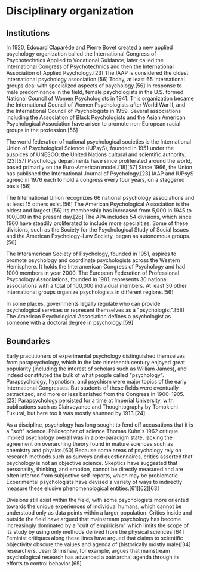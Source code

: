 # Disciplinary organization

## Institutions

In 1920, Édouard Claparède and Pierre Bovet created a new applied psychology organization called the International Congress of Psychotechnics Applied to Vocational Guidance, later called the International Congress of Psychotechnics and then the International Association of Applied Psychology.\[23\] The IAAP is considered the oldest international psychology association.\[56\] Today, at least 65 international groups deal with specialized aspects of psychology.\[56\] In response to male predominance in the field, female psychologists in the U.S. formed National Council of Women Psychologists in 1941. This organization became the International Council of Women Psychologists after World War II, and the International Council of Psychologists in 1959. Several associations including the Association of Black Psychologists and the Asian American Psychological Association have arisen to promote non-European racial groups in the profession.\[56\]

The world federation of national psychological societies is the International Union of Psychological Science \(IUPsyS\), founded in 1951 under the auspices of UNESCO, the United Nations cultural and scientific authority.\[23\]\[57\] Psychology departments have since proliferated around the world, based primarily on the Euro-American model.\[18\]\[57\] Since 1966, the Union has published the International Journal of Psychology.\[23\] IAAP and IUPsyS agreed in 1976 each to hold a congress every four years, on a staggered basis.\[56\]

The International Union recognizes 66 national psychology associations and at least 15 others exist.\[56\] The American Psychological Association is the oldest and largest.\[56\] Its membership has increased from 5,000 in 1945 to 100,000 in the present day.\[26\] The APA includes 54 divisions, which since 1960 have steadily proliferated to include more specialties. Some of these divisions, such as the Society for the Psychological Study of Social Issues and the American Psychology–Law Society, began as autonomous groups.\[56\]

The Interamerican Society of Psychology, founded in 1951, aspires to promote psychology and coordinate psychologists across the Western Hemisphere. It holds the Interamerican Congress of Psychology and had 1000 members in year 2000. The European Federation of Professional Psychology Associations, founded in 1981, represents 30 national associations with a total of 100,000 individual members. At least 30 other international groups organize psychologists in different regions.\[56\]

In some places, governments legally regulate who can provide psychological services or represent themselves as a "psychologist".\[58\] The American Psychological Association defines a psychologist as someone with a doctoral degree in psychology.\[59\]

## Boundaries

Early practitioners of experimental psychology distinguished themselves from parapsychology, which in the late nineteenth century enjoyed great popularity \(including the interest of scholars such as William James\), and indeed constituted the bulk of what people called "psychology". Parapsychology, hypnotism, and psychism were major topics of the early International Congresses. But students of these fields were eventually ostractized, and more or less banished from the Congress in 1900–1905.\[23\] Parapsychology persisted for a time at Imperial University, with publications such as Clairvoyance and Thoughtography by Tomokichi Fukurai, but here too it was mostly shunned by 1913.\[24\]

As a discipline, psychology has long sought to fend off accusations that it is a "soft" science. Philosopher of science Thomas Kuhn's 1962 critique implied psychology overall was in a pre-paradigm state, lacking the agreement on overarching theory found in mature sciences such as chemistry and physics.\[60\] Because some areas of psychology rely on research methods such as surveys and questionnaires, critics asserted that psychology is not an objective science. Skeptics have suggested that personality, thinking, and emotion, cannot be directly measured and are often inferred from subjective self-reports, which may be problematic. Experimental psychologists have devised a variety of ways to indirectly measure these elusive phenomenological entities.\[61\]\[62\]\[63\]

Divisions still exist within the field, with some psychologists more oriented towards the unique experiences of individual humans, which cannot be understood only as data points within a larger population. Critics inside and outside the field have argued that mainstream psychology has become increasingly dominated by a "cult of empiricism" which limits the scope of its study by using only methods derived from the physical sciences.\[64\] Feminist critiques along these lines have argued that claims to scientific objectivity obscure the values and agenda of \(historically mostly male\)\[34\] researchers. Jean Grimshaw, for example, argues that mainstream psychological research has advanced a patriarchal agenda through its efforts to control behavior.\[65\]



